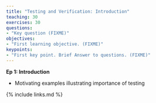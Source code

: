 ```yaml
---
title: "Testing and Verification: Introduction"
teaching: 30
exercises: 30
questions:
- "Key question (FIXME)"
objectives:
- "First learning objective. (FIXME)"
keypoints:
- "First key point. Brief Answer to questions. (FIXME)"
---
```

**Ep 1: Introduction**
- Motivating examples illustrating importance of testing

{% include links.md %}
